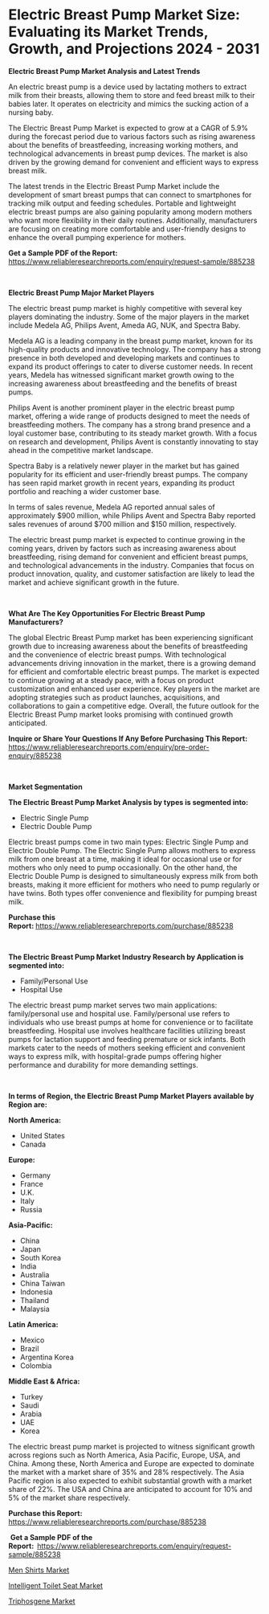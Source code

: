 <p><h1>Electric Breast Pump Market Size: Evaluating its Market Trends, Growth, and Projections 2024 - 2031</h1></p><p><strong>Electric Breast Pump Market Analysis and Latest Trends</strong></p>
<p><p>An electric breast pump is a device used by lactating mothers to extract milk from their breasts, allowing them to store and feed breast milk to their babies later. It operates on electricity and mimics the sucking action of a nursing baby. </p><p>The Electric Breast Pump Market is expected to grow at a CAGR of 5.9% during the forecast period due to various factors such as rising awareness about the benefits of breastfeeding, increasing working mothers, and technological advancements in breast pump devices. The market is also driven by the growing demand for convenient and efficient ways to express breast milk.</p><p>The latest trends in the Electric Breast Pump Market include the development of smart breast pumps that can connect to smartphones for tracking milk output and feeding schedules. Portable and lightweight electric breast pumps are also gaining popularity among modern mothers who want more flexibility in their daily routines. Additionally, manufacturers are focusing on creating more comfortable and user-friendly designs to enhance the overall pumping experience for mothers.</p></p>
<p><strong>Get a Sample PDF of the Report:&nbsp;</strong> <a href="https://www.reliableresearchreports.com/enquiry/request-sample/885238">https://www.reliableresearchreports.com/enquiry/request-sample/885238</a></p>
<p>&nbsp;</p>
<p><strong>Electric Breast Pump Major Market Players</strong></p>
<p><p>The electric breast pump market is highly competitive with several key players dominating the industry. Some of the major players in the market include Medela AG, Philips Avent, Ameda AG, NUK, and Spectra Baby.</p><p>Medela AG is a leading company in the breast pump market, known for its high-quality products and innovative technology. The company has a strong presence in both developed and developing markets and continues to expand its product offerings to cater to diverse customer needs. In recent years, Medela has witnessed significant market growth owing to the increasing awareness about breastfeeding and the benefits of breast pumps.</p><p>Philips Avent is another prominent player in the electric breast pump market, offering a wide range of products designed to meet the needs of breastfeeding mothers. The company has a strong brand presence and a loyal customer base, contributing to its steady market growth. With a focus on research and development, Philips Avent is constantly innovating to stay ahead in the competitive market landscape.</p><p>Spectra Baby is a relatively newer player in the market but has gained popularity for its efficient and user-friendly breast pumps. The company has seen rapid market growth in recent years, expanding its product portfolio and reaching a wider customer base.</p><p>In terms of sales revenue, Medela AG reported annual sales of approximately $900 million, while Philips Avent and Spectra Baby reported sales revenues of around $700 million and $150 million, respectively.</p><p>The electric breast pump market is expected to continue growing in the coming years, driven by factors such as increasing awareness about breastfeeding, rising demand for convenient and efficient breast pumps, and technological advancements in the industry. Companies that focus on product innovation, quality, and customer satisfaction are likely to lead the market and achieve significant growth in the future.</p></p>
<p>&nbsp;</p>
<p><strong>What Are The Key Opportunities For Electric Breast Pump Manufacturers?</strong></p>
<p><p>The global Electric Breast Pump market has been experiencing significant growth due to increasing awareness about the benefits of breastfeeding and the convenience of electric breast pumps. With technological advancements driving innovation in the market, there is a growing demand for efficient and comfortable electric breast pumps. The market is expected to continue growing at a steady pace, with a focus on product customization and enhanced user experience. Key players in the market are adopting strategies such as product launches, acquisitions, and collaborations to gain a competitive edge. Overall, the future outlook for the Electric Breast Pump market looks promising with continued growth anticipated.</p></p>
<p><strong>Inquire or Share Your Questions If Any Before Purchasing This Report:</strong> <a href="https://www.reliableresearchreports.com/enquiry/pre-order-enquiry/885238">https://www.reliableresearchreports.com/enquiry/pre-order-enquiry/885238</a></p>
<p>&nbsp;</p>
<p><strong>Market Segmentation</strong></p>
<p><strong>The Electric Breast Pump Market Analysis by types is segmented into:</strong></p>
<p><ul><li>Electric Single Pump</li><li>Electric Double Pump</li></ul></p>
<p><p>Electric breast pumps come in two main types: Electric Single Pump and Electric Double Pump. The Electric Single Pump allows mothers to express milk from one breast at a time, making it ideal for occasional use or for mothers who only need to pump occasionally. On the other hand, the Electric Double Pump is designed to simultaneously express milk from both breasts, making it more efficient for mothers who need to pump regularly or have twins. Both types offer convenience and flexibility for pumping breast milk.</p></p>
<p><strong>Purchase this Report:&nbsp;</strong><a href="https://www.reliableresearchreports.com/purchase/885238">https://www.reliableresearchreports.com/purchase/885238</a></p>
<p>&nbsp;</p>
<p><strong>The Electric Breast Pump Market Industry Research by Application is segmented into:</strong></p>
<p><ul><li>Family/Personal Use</li><li>Hospital Use</li></ul></p>
<p><p>The electric breast pump market serves two main applications: family/personal use and hospital use. Family/personal use refers to individuals who use breast pumps at home for convenience or to facilitate breastfeeding. Hospital use involves healthcare facilities utilizing breast pumps for lactation support and feeding premature or sick infants. Both markets cater to the needs of mothers seeking efficient and convenient ways to express milk, with hospital-grade pumps offering higher performance and durability for more demanding settings.</p></p>
<p>&nbsp;</p>
<p><strong>In terms of Region, the Electric Breast Pump Market Players available by Region are:</strong></p>
<p>
    <p> <strong> North America: </strong>
        <ul>
            <li>United States</li>
            <li>Canada</li>
        </ul>
        </p> 
    <p> <strong> Europe: </strong>
        <ul>
            <li>Germany</li>
            <li>France</li>
            <li>U.K.</li>
            <li>Italy</li>
            <li>Russia</li>
        </ul>
        </p> 
    <p> <strong> Asia-Pacific: </strong>
        <ul>
            <li>China</li>
            <li>Japan</li>
            <li>South Korea</li>
            <li>India</li>
            <li>Australia</li>
            <li>China Taiwan</li>
            <li>Indonesia</li>
            <li>Thailand</li>
            <li>Malaysia</li>
        </ul>
        </p> 
    <p> <strong> Latin America: </strong>
        <ul>
            <li>Mexico</li>
            <li>Brazil</li>
            <li>Argentina Korea</li>
            <li>Colombia</li>
        </ul>
        </p> 
    <p> <strong> Middle East & Africa: </strong>
        <ul>
            <li>Turkey</li>
            <li>Saudi</li>
            <li>Arabia</li>
            <li>UAE</li>
            <li>Korea</li>
        </ul>
    </p>
    </p>
<p><p>The electric breast pump market is projected to witness significant growth across regions such as North America, Asia Pacific, Europe, USA, and China. Among these, North America and Europe are expected to dominate the market with a market share of 35% and 28% respectively. The Asia Pacific region is also expected to exhibit substantial growth with a market share of 22%. The USA and China are anticipated to account for 10% and 5% of the market share respectively.</p></p>
<p><strong>Purchase this Report: </strong><a href="https://www.reliableresearchreports.com/purchase/885238">https://www.reliableresearchreports.com/purchase/885238</a></p>
<p>&nbsp;<strong>Get a Sample PDF of the Report:&nbsp;&nbsp;</strong><a href="https://www.reliableresearchreports.com/enquiry/request-sample/885238">https://www.reliableresearchreports.com/enquiry/request-sample/885238</a></p>
<p><strong></strong></p>
<p><p><a href="https://github.com/jj19131/Market-Research-Report-List-2/blob/main/men-shirts-market.md">Men Shirts Market</a></p><p><a href="https://github.com/Sarissaschmalingtr6fz2739/Market-Research-Report-List-1/blob/main/intelligent-toilet-seat-market.md">Intelligent Toilet Seat Market</a></p><p><a href="https://github.com/jodemen/Market-Research-Report-List-2/blob/main/triphosgene-market.md">Triphosgene Market</a></p></p>